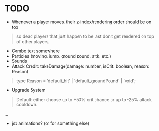 # TODO

- Whenever a player moves, their z-index/rendering order should be on top
> so dead players that just happen to be last don't get rendered on top of
> other players.
- Combo text somewhere
- Particles (moving, jump, ground pound, attk, etc.)
- Sounds
- Attack Credit: takeDamage(damage: number, isCrit: boolean, reason: Reason)
> type Reason = 'default_hit' | 'default_groundPound' | 'void';
- Upgrade System
> Default: either choose up to +50% crit chance or up to -25% attack cooldown.

...

- jsx animations? (or for something else)

